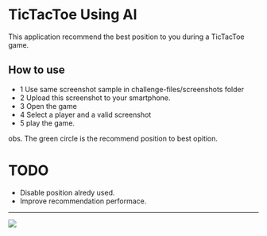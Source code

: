 # TicTacToe Using AI
This application recommend the best position to you during a TicTacToe game.


## How to use
- 1 Use same screenshot sample in challenge-files/screenshots folder
- 2 Upload this screenshot to your smartphone.
- 3 Open the game
- 4 Select a player and a valid screenshot
- 5 play the game.

obs. The green circle is the recommend position to best opition.


# TODO
 - Disable position alredy used.
 - Improve recommendation performace.

---
 ![](appdemo.gif)